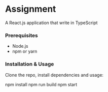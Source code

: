 # Assignment

A React.js application that write in TypeScript

### Prerequisites

- Node.js
- npm or yarn

### Installation & Usage

Clone the repo, install dependencies and usage:

npm install
npm run build
npm start

